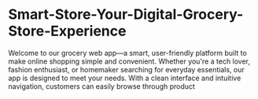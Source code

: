 # Smart-Store-Your-Digital-Grocery-Store-Experience
Welcome to our grocery web app—a smart, user-friendly platform built to make online shopping simple and convenient. Whether you're a tech lover, fashion enthusiast, or homemaker searching for everyday essentials, our app is designed to meet your needs.  With a clean interface and intuitive navigation, customers can easily browse through product

